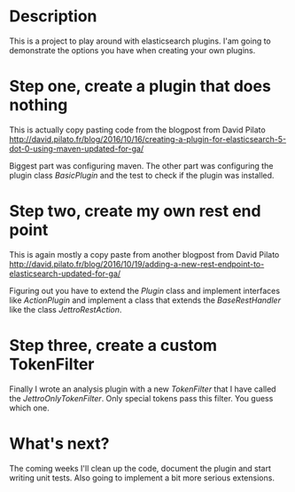 # Description
This is a project to play around with elasticsearch plugins. I'am going to demonstrate the options you have when creating your own plugins.

# Step one, create a plugin that does nothing
This is actually copy pasting code from the blogpost from David Pilato
http://david.pilato.fr/blog/2016/10/16/creating-a-plugin-for-elasticsearch-5-dot-0-using-maven-updated-for-ga/

Biggest part was configuring maven. The other part was configuring the plugin class *BasicPlugin* and the test to check if the plugin was installed.

# Step two, create my own rest end point
This is again mostly a copy paste from another blogpost from David Pilato
http://david.pilato.fr/blog/2016/10/19/adding-a-new-rest-endpoint-to-elasticsearch-updated-for-ga/

Figuring out you have to extend the *Plugin* class and implement interfaces like *ActionPlugin* and implement a class that extends the *BaseRestHandler* like the class *JettroRestAction*.

# Step three, create a custom TokenFilter 
Finally I wrote an analysis plugin with a new *TokenFilter* that I have called the *JettroOnlyTokenFilter*. Only special tokens pass this filter. You guess which one.

# What's next?
The coming weeks I'll clean up the code, document the plugin and start writing unit tests. Also going to implement a bit more serious extensions.
